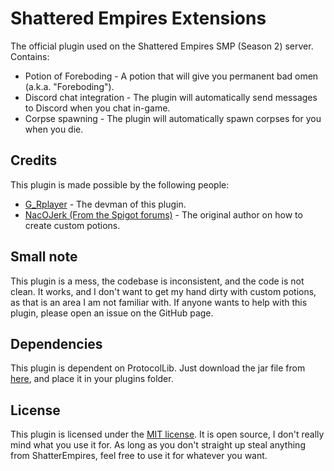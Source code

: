 # Shattered Empires Extensions
The official plugin used on the Shattered Empires SMP (Season 2) server.
Contains:
 - Potion of Foreboding - A potion that will give you permanent bad omen (a.k.a. "Foreboding").
 - Discord chat integration - The plugin will automatically send messages to Discord when you chat in-game.
 - Corpse spawning - The plugin will automatically spawn corpses for you when you die.

## Credits
This plugin is made possible by the following people:
 - [G_Rplayer](https://github.com/GersomR-afk) - The devman of this plugin.
 - [NacOJerk (From the Spigot forums)](https://www.spigotmc.org/threads/how-to-make-custom-potions-and-brewing-recipes.211002/) - The original author on how to create custom potions.

## Small note
This plugin is a mess, the codebase is inconsistent, and the code is not clean. It works, and I don't want to get my hand dirty with custom potions, as that is an area I am not familiar with. If anyone wants to help with this plugin, please open an issue on the GitHub page.

## Dependencies
This plugin is dependent on ProtocolLib. Just download the jar file from [here](https://www.spigotmc.org/resources/protocollib.1997/), and place it in your plugins folder.

## License
This plugin is licensed under the [MIT license](/LICENSE.txt). It is open source, I don't really mind what you use it for. As long as you don't straight up steal anything from ShatterEmpires, feel free to use it for whatever you want.